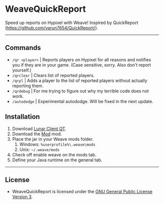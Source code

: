 # WeaveQuickReport
Speed up reports on Hypixel with Weave! Inspired by QuickReport (https://github.com/varun7654/QuickReport/).

---

## Commands
- `/qr <player>` | Reports players on Hypixel for all reasons and notifies you if they are in your game. (Case sensitive, sorry. Also don't report yourself.)
- `/qrclear` | Clears list of reported players.
- `/qrpl` | Adds a player to the list of reported players without actually reporting them.
- `/qrdebug` | For me trying to figure out why my terrible code does not work.
- `/autododge` | Experimental autododge. Will be fixed in the next update.

## Installation
1. Download [Lunar Client QT](https://github.com/Tryflle/WeaveBatchDownload).
2. Download the [Mod](https://github.com/Tryflle/WeaveQuickReport/releases) mod.
3. Place the jar in your Weave mods folder.
    1. Windows: `%userprofile%\.weave\mods`
    2. Unix: `~/.weave/mods`
4. Check off enable weave on the mods tab.
5. Define your Java runtime on the general tab.

---

## License
- WeaveQuickReport is licensed under the [GNU General Public License Version 3](https://github.com/Tryflle/WeaveQuickReport/blob/main/LICENSE).
